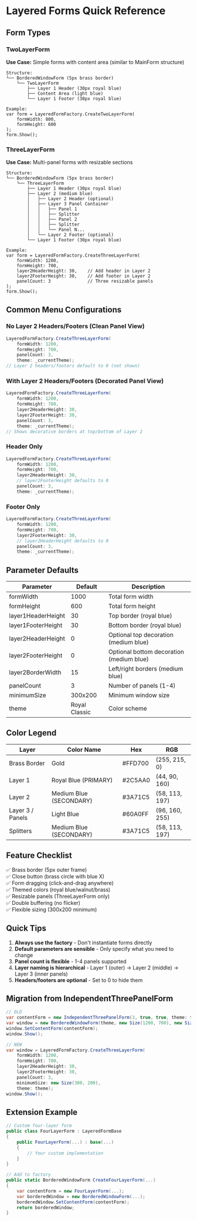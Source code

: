 # Layered Forms Quick Reference

## Form Types

### TwoLayerForm
**Use Case:** Simple forms with content area (similar to MainForm structure)

```
Structure:
└── BorderedWindowForm (5px brass border)
    └── TwoLayerForm
        ├── Layer 1 Header (30px royal blue)
        ├── Content Area (light blue)
        └── Layer 1 Footer (30px royal blue)

Example:
var form = LayeredFormFactory.CreateTwoLayerForm(
    formWidth: 800,
    formHeight: 600
);
form.Show();
```

### ThreeLayerForm
**Use Case:** Multi-panel forms with resizable sections

```
Structure:
└── BorderedWindowForm (5px brass border)
    └── ThreeLayerForm
        ├── Layer 1 Header (30px royal blue)
        ├── Layer 2 (medium blue)
        │   ├── Layer 2 Header (optional)
        │   ├── Layer 3 Panel Container
        │   │   ├── Panel 1
        │   │   ├── Splitter
        │   │   ├── Panel 2
        │   │   ├── Splitter
        │   │   └── Panel N...
        │   └── Layer 2 Footer (optional)
        └── Layer 1 Footer (30px royal blue)

Example:
var form = LayeredFormFactory.CreateThreeLayerForm(
    formWidth: 1200,
    formHeight: 700,
    layer2HeaderHeight: 30,    // Add header in Layer 2
    layer2FooterHeight: 30,    // Add footer in Layer 2
    panelCount: 3              // Three resizable panels
);
form.Show();
```

## Common Menu Configurations

### No Layer 2 Headers/Footers (Clean Panel View)
```csharp
LayeredFormFactory.CreateThreeLayerForm(
    formWidth: 1200,
    formHeight: 700,
    panelCount: 3,
    theme: _currentTheme);
// Layer 2 headers/footers default to 0 (not shown)
```

### With Layer 2 Headers/Footers (Decorated Panel View)
```csharp
LayeredFormFactory.CreateThreeLayerForm(
    formWidth: 1200,
    formHeight: 700,
    layer2HeaderHeight: 30,
    layer2FooterHeight: 30,
    panelCount: 3,
    theme: _currentTheme);
// Shows decorative borders at top/bottom of Layer 2
```

### Header Only
```csharp
LayeredFormFactory.CreateThreeLayerForm(
    formWidth: 1200,
    formHeight: 700,
    layer2HeaderHeight: 30,
    // layer2FooterHeight defaults to 0
    panelCount: 3,
    theme: _currentTheme);
```

### Footer Only
```csharp
LayeredFormFactory.CreateThreeLayerForm(
    formWidth: 1200,
    formHeight: 700,
    layer2FooterHeight: 30,
    // layer2HeaderHeight defaults to 0
    panelCount: 3,
    theme: _currentTheme);
```

## Parameter Defaults

| Parameter | Default | Description |
|-----------|---------|-------------|
| formWidth | 1000 | Total form width |
| formHeight | 600 | Total form height |
| layer1HeaderHeight | 30 | Top border (royal blue) |
| layer1FooterHeight | 30 | Bottom border (royal blue) |
| layer2HeaderHeight | 0 | Optional top decoration (medium blue) |
| layer2FooterHeight | 0 | Optional bottom decoration (medium blue) |
| layer2BorderWidth | 15 | Left/right borders (medium blue) |
| panelCount | 3 | Number of panels (1-4) |
| minimumSize | 300x200 | Minimum window size |
| theme | Royal Classic | Color scheme |

## Color Legend

| Layer | Color Name | Hex | RGB |
|-------|------------|-----|-----|
| Brass Border | Gold | #FFD700 | (255, 215, 0) |
| Layer 1 | Royal Blue (PRIMARY) | #2C5AA0 | (44, 90, 160) |
| Layer 2 | Medium Blue (SECONDARY) | #3A71C5 | (58, 113, 197) |
| Layer 3 / Panels | Light Blue | #60A0FF | (96, 160, 255) |
| Splitters | Medium Blue (SECONDARY) | #3A71C5 | (58, 113, 197) |

## Feature Checklist

✅ Brass border (5px outer frame)  
✅ Close button (brass circle with blue X)  
✅ Form dragging (click-and-drag anywhere)  
✅ Themed colors (royal blue/walnut/brass)  
✅ Resizable panels (ThreeLayerForm only)  
✅ Double buffering (no flicker)  
✅ Flexible sizing (300x200 minimum)  

## Quick Tips

1. **Always use the factory** - Don't instantiate forms directly
2. **Default parameters are sensible** - Only specify what you need to change
3. **Panel count is flexible** - 1-4 panels supported
4. **Layer naming is hierarchical** - Layer 1 (outer) → Layer 2 (middle) → Layer 3 (inner panels)
5. **Headers/footers are optional** - Set to 0 to hide them

## Migration from IndependentThreePanelForm

```csharp
// OLD
var contentForm = new IndependentThreePanelForm(3, true, true, theme: theme);
var window = new BorderedWindowForm(theme, new Size(1200, 700), new Size(300, 200));
window.SetContentForm(contentForm);
window.Show();

// NEW
var window = LayeredFormFactory.CreateThreeLayerForm(
    formWidth: 1200,
    formHeight: 700,
    layer2HeaderHeight: 30,
    layer2FooterHeight: 30,
    panelCount: 3,
    minimumSize: new Size(300, 200),
    theme: theme);
window.Show();
```

## Extension Example

```csharp
// Custom four-layer form
public class FourLayerForm : LayeredFormBase
{
    public FourLayerForm(...) : base(...)
    {
        // Your custom implementation
    }
}

// Add to factory
public static BorderedWindowForm CreateFourLayerForm(...)
{
    var contentForm = new FourLayerForm(...);
    var borderedWindow = new BorderedWindowForm(...);
    borderedWindow.SetContentForm(contentForm);
    return borderedWindow;
}
```
